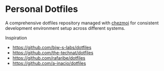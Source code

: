# Personal Dotfiles

A comprehensive dotfiles repository managed with [chezmoi](https://www.chezmoi.io/) for consistent development environment setup across different systems.

Inspiration

- https://github.com/bjw-s-labs/dotfiles
- https://github.com/the-technat/dotfiles
- https://github.com/rafaribe/dotfiles
- https://github.com/a-inacio/dotfiles